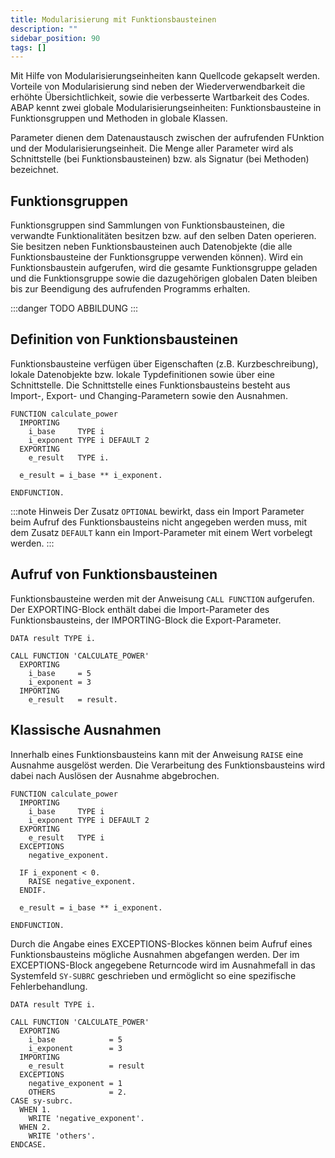 ```yaml
---
title: Modularisierung mit Funktionsbausteinen
description: ""
sidebar_position: 90
tags: []
---
```


Mit Hilfe von Modularisierungseinheiten kann Quellcode gekapselt werden. Vorteile von Modularisierung sind neben der Wiederverwendbarkeit die erhöhte Übersichtlichkeit, sowie die verbesserte Wartbarkeit des Codes. ABAP kennt zwei globale 
Modularisierungseinheiten: Funktionsbausteine in Funktionsgruppen und Methoden in globale Klassen.

Parameter dienen dem Datenaustausch zwischen der aufrufenden FUnktion und der Modularisierungseinheit. Die Menge aller Parameter wird als Schnittstelle (bei Funktionsbausteinen) bzw. als Signatur (bei Methoden) bezeichnet.

## Funktionsgruppen
Funktionsgruppen sind Sammlungen von Funktionsbausteinen, die verwandte Funktionalitäten besitzen bzw. auf den selben Daten operieren. Sie besitzen neben Funktionsbausteinen auch Datenobjekte (die alle Funktionsbausteine der Funktionsgruppe verwenden können). 
Wird ein Funktionsbaustein aufgerufen, wird die gesamte Funktionsgruppe geladen und die Funktionsgruppe sowie die dazugehörigen globalen Daten bleiben bis zur Beendigung des aufrufenden Programms erhalten.

:::danger TODO
ABBILDUNG
:::

## Definition von Funktionsbausteinen
Funktionsbausteine verfügen über Eigenschaften (z.B. Kurzbeschreibung), lokale Datenobjekte bzw. lokale Typdefinitionen sowie über eine Schnittstelle. Die Schnittstelle eines Funktionsbausteins besteht aus Import-, Export- und Changing-Parametern sowie den 
Ausnahmen.

```abap
FUNCTION calculate_power
  IMPORTING
    i_base     TYPE i
    i_exponent TYPE i DEFAULT 2
  EXPORTING
    e_result   TYPE i.

  e_result = i_base ** i_exponent.

ENDFUNCTION.
```

:::note Hinweis
Der Zusatz `OPTIONAL` bewirkt, dass ein Import Parameter beim Aufruf des Funktionsbausteins nicht angegeben werden muss, mit dem Zusatz `DEFAULT` kann ein Import-Parameter mit einem Wert vorbelegt werden.
:::

## Aufruf von Funktionsbausteinen
Funktionsbausteine werden mit der Anweisung `CALL FUNCTION` aufgerufen. Der EXPORTING-Block enthält dabei die Import-Parameter des Funktionsbausteins, der IMPORTING-Block die Export-Parameter.

```abap
DATA result TYPE i.

CALL FUNCTION 'CALCULATE_POWER'
  EXPORTING
    i_base     = 5
    i_exponent = 3
  IMPORTING
    e_result   = result.
```

## Klassische Ausnahmen
Innerhalb eines Funktionsbausteins kann mit der Anweisung `RAISE` eine Ausnahme ausgelöst werden. Die Verarbeitung des Funktionsbausteins wird dabei nach Auslösen der Ausnahme abgebrochen.

```abap
FUNCTION calculate_power
  IMPORTING
    i_base     TYPE i
    i_exponent TYPE i DEFAULT 2
  EXPORTING
    e_result   TYPE i
  EXCEPTIONS
    negative_exponent.

  IF i_exponent < 0.
    RAISE negative_exponent.
  ENDIF.
  
  e_result = i_base ** i_exponent.

ENDFUNCTION.
```

Durch die Angabe eines EXCEPTIONS-Blockes können beim Aufruf eines Funktionsbausteins mögliche Ausnahmen abgefangen werden. Der im EXCEPTIONS-Block angegebene Returncode wird im Ausnahmefall in das Systemfeld `SY-SUBRC` geschrieben und ermöglicht so eine
spezifische Fehlerbehandlung.

```abap
DATA result TYPE i.

CALL FUNCTION 'CALCULATE_POWER'
  EXPORTING
    i_base            = 5
    i_exponent        = 3
  IMPORTING
    e_result          = result
  EXCEPTIONS
    negative_exponent = 1
    OTHERS            = 2.
CASE sy-subrc.
  WHEN 1.
	WRITE 'negative_exponent'.
  WHEN 2.
	WRITE 'others'.
ENDCASE.
```